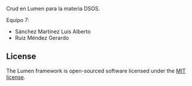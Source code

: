 Crud en Lumen para la materia DSOS.

Equipo 7:
- Sánchez Martínez Luis Alberto 
- Ruiz Méndez Gerardo 


## License

The Lumen framework is open-sourced software licensed under the [MIT license](https://opensource.org/licenses/MIT).
